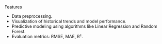 Features
- Data preprocessing.
- Visualization of historical trends and model performance.
- Predictive modeling using algorithms like Linear Regression and Random Forest.
- Evaluation metrics: RMSE, MAE, R².
